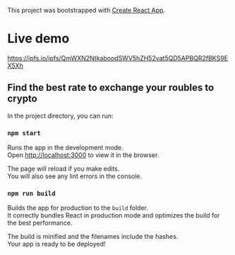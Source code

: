 This project was bootstrapped with [Create React App](https://github.com/facebook/create-react-app).

# Live demo

https://ipfs.io/ipfs/QmWXN2NtkaboodSWV5hZH52vat5QD5APBQR2fBKS9EX5Xh

## Find the best rate to exchange your roubles to crypto

In the project directory, you can run:

### `npm start`

Runs the app in the development mode.<br />
Open [http://localhost:3000](http://localhost:3000) to view it in the browser.

The page will reload if you make edits.<br />
You will also see any lint errors in the console.

### `npm run build`

Builds the app for production to the `build` folder.<br />
It correctly bundles React in production mode and optimizes the build for the best performance.

The build is minified and the filenames include the hashes.<br />
Your app is ready to be deployed!
